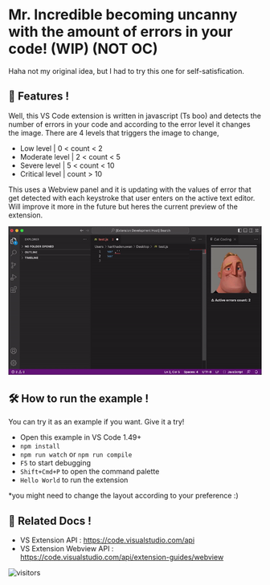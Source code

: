 # Mr. Incredible becoming uncanny with the amount of errors in your code! (WIP) (NOT OC)

Haha not my original idea, but I had to try this one for self-satisfication.

## 🧿 Features !

Well, this VS Code extension is written in javascript (Ts boo) and detects the number of errors in your code and according to the error level it changes the image.
There are 4 levels that triggers the image to change,
 - Low level | 0 < count < 2
 - Moderate level | 2 < count < 5
 - Severe level | 5 < count < 10
 - Critical level | count > 10

This uses a Webview panel and it is updating with the values of error that get detected with each keystroke that user enters on the active text editor. Will improve it more in the future but heres the current preview of the extension.

<img src="media/vs-extension-gif.gif">

## 🛠️ How to run the example !
You can try it as an example if you want. Give it a try!

- Open this example in VS Code 1.49+
- `npm install`
- `npm run watch` or `npm run compile`
- `F5` to start debugging
- `Shift+Cmd+P` to open the command palette
- `Hello World` to run the extension

*you might need to change the layout according to your preference :)

## 📄 Related Docs !
- VS Extension API : https://code.visualstudio.com/api
- VS Extension Webview API : https://code.visualstudio.com/api/extension-guides/webview

![visitors](https://visitor-badge.glitch.me/badge?page_id=https://github.com/denxwan/simple-vs-extension&left_color=black&right_color=orange)
